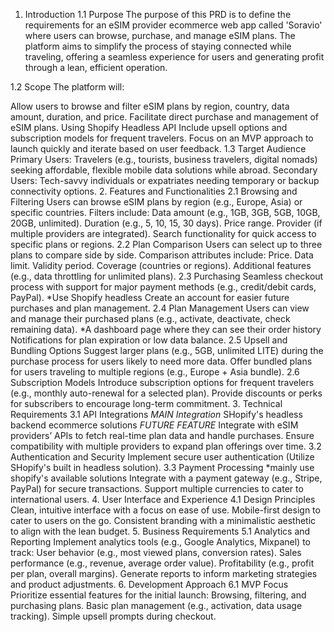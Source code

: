 1. Introduction
1.1 Purpose
The purpose of this PRD is to define the requirements for an eSIM provider ecommerce web app called 'Soravio' where users can browse, purchase, and manage eSIM plans. The platform aims to simplify the process of staying connected while traveling, offering a seamless experience for users and generating profit through a lean, efficient operation.

1.2 Scope
The platform will:

Allow users to browse and filter eSIM plans by region, country, data amount, duration, and price.
Facilitate direct purchase and management of eSIM plans. Using Shopify Headless API
Include upsell options and subscription models for frequent travelers.
Focus on an MVP approach to launch quickly and iterate based on user feedback.
1.3 Target Audience
Primary Users: Travelers (e.g., tourists, business travelers, digital nomads) seeking affordable, flexible mobile data solutions while abroad.
Secondary Users: Tech-savvy individuals or expatriates needing temporary or backup connectivity options.
2. Features and Functionalities
2.1 Browsing and Filtering
Users can browse eSIM plans by region (e.g., Europe, Asia) or specific countries.
Filters include:
Data amount (e.g., 1GB, 3GB, 5GB, 10GB, 20GB, unlimited).
Duration (e.g., 5, 10, 15, 30 days).
Price range.
Provider (if multiple providers are integrated).
Search functionality for quick access to specific plans or regions.
2.2 Plan Comparison
Users can select up to three plans to compare side by side.
Comparison attributes include:
Price.
Data limit.
Validity period.
Coverage (countries or regions).
Additional features (e.g., data throttling for unlimited plans).
2.3 Purchasing
Seamless checkout process with support for major payment methods (e.g., credit/debit cards, PayPal). *Use Shopify headless
Create an account for easier future purchases and plan management.
2.4 Plan Management
Users can view and manage their purchased plans (e.g., activate, deactivate, check remaining data). *A dashboard page where they can see their order history
Notifications for plan expiration or low data balance.
2.5 Upsell and Bundling Options
Suggest larger plans (e.g., 5GB, unlimited LITE) during the purchase process for users likely to need more data.
Offer bundled plans for users traveling to multiple regions (e.g., Europe + Asia bundle).
2.6 Subscription Models
Introduce subscription options for frequent travelers (e.g., monthly auto-renewal for a selected plan).
Provide discounts or perks for subscribers to encourage long-term commitment.
3. Technical Requirements
3.1 API Integrations
*MAIN Integration* SHopify's headless backend ecommerce solutions
*FUTURE FEATURE* Integrate with eSIM providers’ APIs to fetch real-time plan data and handle purchases.
Ensure compatibility with multiple providers to expand plan offerings over time.
3.2 Authentication and Security
Implement secure user authentication (Utilize SHopify's built in headless solution).
3.3 Payment Processing *mainly use shopify's available solutions
Integrate with a payment gateway (e.g., Stripe, PayPal) for secure transactions.
Support multiple currencies to cater to international users.
4. User Interface and Experience
4.1 Design Principles
Clean, intuitive interface with a focus on ease of use.
Mobile-first design to cater to users on the go.
Consistent branding with a minimalistic aesthetic to align with the lean budget.
5. Business Requirements
5.1 Analytics and Reporting
Implement analytics tools (e.g., Google Analytics, Mixpanel) to track:
User behavior (e.g., most viewed plans, conversion rates).
Sales performance (e.g., revenue, average order value).
Profitability (e.g., profit per plan, overall margins).
Generate reports to inform marketing strategies and product adjustments.
6. Development Approach
6.1 MVP Focus
Prioritize essential features for the initial launch:
Browsing, filtering, and purchasing plans.
Basic plan management (e.g., activation, data usage tracking).
Simple upsell prompts during checkout.